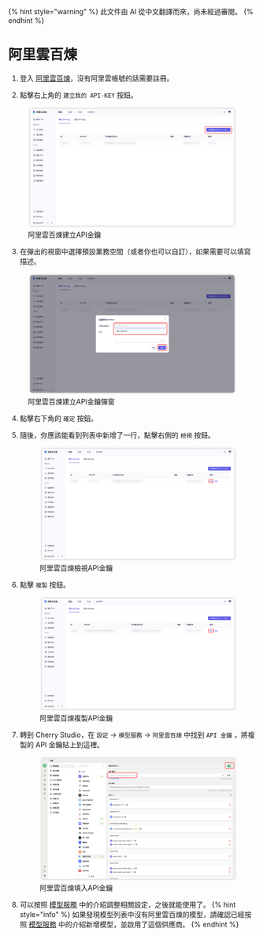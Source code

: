 
{% hint style="warning" %}
此文件由 AI 從中文翻譯而來，尚未經過審閱。
{% endhint %}

# 阿里雲百煉

1. 登入 [阿里雲百煉](https://bailian.console.aliyun.com/?tab=model#/api-key)，沒有阿里雲帳號的話需要註冊。

2. 點擊右上角的 `建立我的 API-KEY` 按鈕。
  <figure><img src="../../.gitbook/assets/阿里云百炼/创建API密钥.png" alt=""><figcaption>阿里雲百煉建立API金鑰</figcaption></figure>
  
3. 在彈出的視窗中選擇預設業務空間（或者你也可以自訂），如果需要可以填寫描述。
  <figure><img src="../../.gitbook/assets/阿里云百炼/创建API密钥弹窗.png" alt=""><figcaption>阿里雲百煉建立API金鑰彈窗</figcaption></figure>
  
4. 點擊右下角的 `確定` 按鈕。

5. 隨後，你應該能看到列表中新增了一行，點擊右側的 `檢視` 按鈕。
   <figure><img src="../../.gitbook/assets/阿里云百炼/查看API密钥.png" alt=""><figcaption>阿里雲百煉檢視API金鑰</figcaption></figure>
   
6. 點擊 `複製` 按鈕。
    <figure><img src="../../.gitbook/assets/阿里云百炼/复制API密钥.png" alt=""><figcaption>阿里雲百煉複製API金鑰</figcaption></figure>

7. 轉到 Cherry Studio，在 `設定` → `模型服務` → `阿里雲百煉` 中找到 `API 金鑰` ，將複製的 API 金鑰貼上到這裡。
    <figure><img src="../../.gitbook/assets/阿里云百炼/填入API密钥.png" alt=""><figcaption>阿里雲百煉填入API金鑰</figcaption></figure>
    
8. 可以按照 [模型服務](../../cherrystudio/preview/settings/providers.md) 中的介紹調整相關設定，之後就能使用了。
{% hint style="info" %}
如果發現模型列表中沒有阿里雲百煉的模型，請確認已經按照 [模型服務](../../cherrystudio/preview/settings/providers.md) 中的介紹新增模型，並啟用了這個供應商。
{% endhint %}